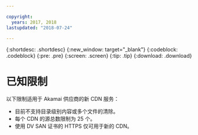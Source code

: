 ```yaml
---

copyright:
  years: 2017, 2018
lastupdated: "2018-07-24"

---
```


{:shortdesc: .shortdesc}
{:new_window: target="_blank"}
{:codeblock: .codeblock}
{:pre: .pre}
{:screen: .screen}
{:tip: .tip}
{:download: .download}

# 已知限制

以下限制适用于 Akamai 供应商的新 CDN 服务：
* 目前不支持目录级别内容或多个文件的清除。
* 每个 CDN 的源总数限制为 25 个。
* 使用 DV SAN 证书的 HTTPS 仅可用于新的 CDN。
